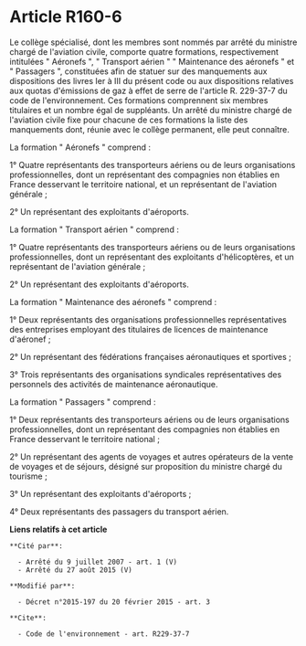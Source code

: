 # Article R160-6

Le collège spécialisé, dont les membres sont nommés par arrêté du ministre chargé de l'aviation civile, comporte quatre
formations, respectivement intitulées " Aéronefs ", " Transport aérien " " Maintenance des aéronefs " et " Passagers ",
constituées afin de statuer sur des manquements aux dispositions des livres Ier à III du présent code ou aux dispositions
relatives aux quotas d'émissions de gaz à effet de serre de l'article R. 229-37-7 du code de l'environnement. Ces formations
comprennent six membres titulaires et un nombre égal de suppléants. Un arrêté du ministre chargé de l'aviation civile fixe
pour chacune de ces formations la liste des manquements dont, réunie avec le collège permanent, elle peut connaître. 

La formation " Aéronefs " comprend : 

1° Quatre représentants des transporteurs aériens ou de leurs organisations professionnelles, dont un représentant des
compagnies non établies en France desservant le territoire national, et un représentant de l'aviation générale ; 

2° Un représentant des exploitants d'aéroports. 

La formation " Transport aérien " comprend : 

1° Quatre représentants des transporteurs aériens ou de leurs organisations professionnelles, dont un représentant des
exploitants d'hélicoptères, et un représentant de l'aviation générale ; 

2° Un représentant des exploitants d'aéroports. 

La formation " Maintenance des aéronefs " comprend : 

1° Deux représentants des organisations professionnelles représentatives des entreprises employant des titulaires de licences
de maintenance d'aéronef ; 

2° Un représentant des fédérations françaises aéronautiques et sportives ; 

3° Trois représentants des organisations syndicales représentatives des personnels des activités de maintenance
aéronautique. 

La formation " Passagers " comprend : 

1° Deux représentants des transporteurs aériens ou de leurs organisations professionnelles, dont un représentant des
compagnies non établies en France desservant le territoire national ; 

2° Un représentant des agents de voyages et autres opérateurs de la vente de voyages et de séjours, désigné sur proposition
du ministre chargé du tourisme ; 

3° Un représentant des exploitants d'aéroports ; 

4° Deux représentants des passagers du transport aérien.

**Liens relatifs à cet article**

	**Cité par**:

	  - Arrêté du 9 juillet 2007 - art. 1 (V)
	  - Arrêté du 27 août 2015 (V)

	**Modifié par**:

	  - Décret n°2015-197 du 20 février 2015 - art. 3

	**Cite**:

	  - Code de l'environnement - art. R229-37-7
